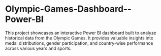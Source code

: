 # Olympic-Games-Dashboard--Power-BI
This project showcases an interactive Power BI dashboard built to analyze historical data from the Olympic Games. It provides valuable insights into medal distributions, gender participation, and country-wise performance across various years and sports.
